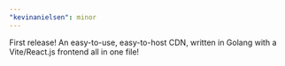 ```yaml
---
"kevinanielsen": minor
---
```


First release! An easy-to-use, easy-to-host CDN, written in Golang with a Vite/React.js frontend all in one file!
